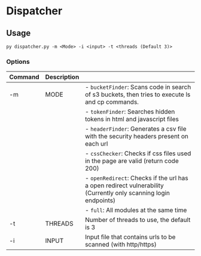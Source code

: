 
# Dispatcher

## Usage

`py dispatcher.py -m <Mode> -i <input> -t <threads (Default 3)>`

### Options

| Command  | Description  |   |
|---|---|---|
| -m  |  MODE  | - `bucketFinder`: Scans code in search of s3 buckets, then tries to execute ls and cp commands.|
|||- `tokenFinder`: Searches hidden tokens in html and javascript files|
|||- `headerFinder`: Generates a csv file with the security headers present on each url|
|||- `cssChecker`: Checks if css files used in the page are valid (return code 200)|
|||- `openRedirect`: Checks if the url has a open redirect vulnerability (Currently only scanning login endpoints)|
|||- `full`: All modules at the same time|
| -t  | THREADS  | Number of threads to use, the default is 3  |
| -i | INPUT  | Input file that contains urls to be scanned (with http/https)  |
